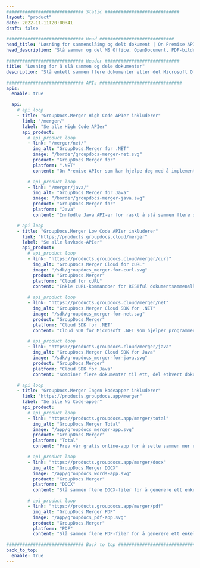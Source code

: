 ```yaml
---
############################# Static ############################
layout: "product"
date: 2022-11-11T20:00:41
draft: false

############################# Head ############################
head_title: "Løsning for sammenslåing og delt dokument | On Premise APIer og gratis app"
head_description: "Slå sammen og del MS Office, OpenDocument, PDF-bilder og andre filformater ved å bruke On Premise Solution eller bruk Online Document Merger & Splitter-appen."

############################# Header ############################
title: "Løsning for å slå sammen og dele dokumenter"
description: "Slå enkelt sammen flere dokumenter eller del Microsoft Office, OpenOffice, PDF og andre dokumenter i sider."

############################# APIs ###############################
apis:
  enable: true

  api:
    # api loop
    - title: "GroupDocs.Merger High Code APIer inkluderer"
      link: "/merger/"
      label: "Se alle High Code APIer"
      api_product:
        # api_product loop
        - link: "/merger/net/"
          img_alt: "GroupDocs.Merger for .NET"
          image: "/border/groupdocs-merger-net.svg"
          product: "GroupDocs.Merger for"
          platform: ".NET"
          content: "On Premise APIer som kan hjelpe deg med å implementere rask splitt- og sammenslåingsfunksjon for flere dokumenter i dine .NET-baserte applikasjoner."

        # api_product loop
        - link: "/merger/java/"
          img_alt: "GroupDocs.Merger for Java"
          image: "/border/groupdocs-merger-java.svg"
          product: "GroupDocs.Merger for"
          platform: "Java"
          content: "Innfødte Java API-er for raskt å slå sammen flere dokumenter eller dele ethvert dokument i sider i dine Java-baserte applikasjoner."

    # api loop
    - title: "GroupDocs.Merger Low Code APIer inkluderer"
      link: "https://products.groupdocs.cloud/merger"
      label: "Se alle lavkode-APIer"
      api_product:
        # api_product loop
        - link: "https://products.groupdocs.cloud/merger/curl"
          img_alt: "GroupDocs.Merger Cloud for cURL"
          image: "/sdk/groupdocs_merger-for-curl.svg"
          product: "GroupDocs.Merger"
          platform: "Cloud for cURL"
          content: "Enkle cURL-kommandoer for RESTful dokumentsammenslåing Cloud API for å slå sammen og dele dokumenter på tvers av det store utvalget av støttede populære dokumentformater."

        # api_product loop
        - link: "https://products.groupdocs.cloud/merger/net"
          img_alt: "GroupDocs.Merger Cloud SDK for .NET"
          image: "/sdk/groupdocs_merger-for-net.svg"
          product: "GroupDocs.Merger"
          platform: "Cloud SDK for .NET"
          content: "Cloud SDK for Microsoft .NET som hjelper programmerere med å implementere rask sammenslåings- og splittfunksjon for flere dokumenter med i sine .NET-baserte applikasjoner."

        # api_product loop
        - link: "https://products.groupdocs.cloud/merger/java"
          img_alt: "GroupDocs.Merger Cloud SDK for Java"
          image: "/sdk/groupdocs_merger-for-java.svg"
          product: "GroupDocs.Merger"
          platform: "Cloud SDK for Java"
          content: "Kombiner flere dokumenter til ett, del ethvert dokument til flere, omorganiser, erstatt eller endre sideretning i Java-applikasjonene dine."

    # api loop
    - title: "GroupDocs.Merger Ingen kodeapper inkluderer"
      link: "https://products.groupdocs.app/merger"
      label: "Se alle No Code-apper"
      api_product:
        # api_product loop
        - link: "https://products.groupdocs.app/merger/total"
          img_alt: "GroupDocs.Merger Total"
          image: "/app/groupdocs_merger-app.svg"
          product: "GroupDocs.Merger"
          platform: "Total"
          content: "Prøv vår gratis online-app for å sette sammen mer enn 30 typer filer uten å forlate favorittnettleseren din."

        # api_product loop
        - link: "https://products.groupdocs.app/merger/docx"
          img_alt: "GroupDocs.Merger DOCX"
          image: "/app/groupdocs_words-app.svg"
          product: "GroupDocs.Merger"
          platform: "DOCX"
          content: "Slå sammen flere DOCX-filer for å generere ett enkelt dokument."

        # api_product loop
        - link: "https://products.groupdocs.app/merger/pdf"
          img_alt: "GroupDocs.Merger PDF"
          image: "/app/groupdocs_pdf-app.svg"
          product: "GroupDocs.Merger"
          platform: "PDF"
          content: "Slå sammen flere PDF-filer for å generere ett enkelt dokument direkte fra nettleseren."

############################# Back to top ###############################
back_to_top:
  enable: true
---
```

